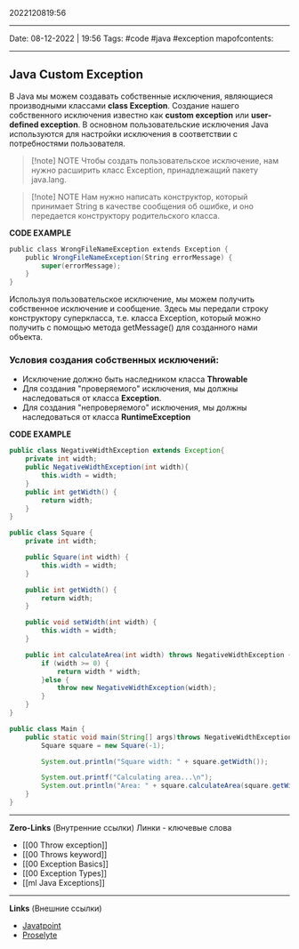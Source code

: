 2022120819:56
___
Date: 08-12-2022 | 19:56
Tags: #code #java #exception 
mapofcontents: 
___
## Java Custom Exception
В Java мы можем создавать собственные исключения, являющиеся производными классами **class Exception**. Создание нашего собственного исключения известно как **custom exception** или 
**user-defined exception**. В основном пользовательские исключения Java используются для настройки исключения в соответствии с потребностями пользователя.

> [!note] NOTE
> Чтобы создать пользовательское исключение, нам нужно расширить класс Exception, принадлежащий пакету java.lang.

> [!note] NOTE
> Нам нужно написать конструктор, который принимает String в качестве сообщения об ошибке, и оно передается конструктору родительского класса.

**CODE EXAMPLE**
```java
public class WrongFileNameException extends Exception {  
	public WrongFileNameException(String errorMessage) {  
		super(errorMessage);  
	}  
}
```

Используя пользовательское исключение, мы можем получить собственное исключение и сообщение. Здесь мы передали строку конструктору суперкласса, т.е. класса Exception, который можно получить с помощью метода getMessage() для созданного нами объекта.

### Условия создания собственных исключений:
- Исключение должно быть наследником класса **Throwable**
- Для создания "проверяемого" исключения, мы должны наследоваться от класса **Exception**.
- Для создания "непроверяемого" исключения, мы должны наследоваться от класса **RuntimeException**

**CODE EXAMPLE**
```java
public class NegativeWidthException extends Exception{
    private int width;
    public NegativeWidthException(int width){
        this.width = width;
    }
    public int getWidth() {
        return width;
    }
}

public class Square {
    private int width;

    public Square(int width) {
        this.width = width;
    }

    public int getWidth() {
        return width;
    }

    public void setWidth(int width) {
        this.width = width;
    }

    public int calculateArea(int width) throws NegativeWidthException {
        if (width >= 0) {
            return width * width;
        }else {
            throw new NegativeWidthException(width);
        }
    }
}

public class Main {
    public static void main(String[] args)throws NegativeWidthException{
        Square square = new Square(-1);

        System.out.println("Square width: " + square.getWidth());

        System.out.printf("Calculating area...\n");
        System.out.println("Area: " + square.calculateArea(square.getWidth()));
    }
}
```


-----
**Zero-Links**  (Внутренние ссылки) Линки - ключевые слова
- [[00 Throw exception]]
- [[00 Throws keyword]]
- [[00 Exception Basics]]
- [[00 Exception Types]]
- [[ml Java Exceptions]]

------
**Links** (Внешние ссылки)
- [Javatpoint](https://www.javatpoint.com/custom-exception)
- [Proselyte](https://proselyte.net/tutorials/java-core/exceptions/)
